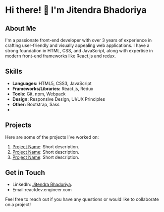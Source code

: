 # Hi there! 👋 I'm Jitendra Bhadoriya

## About Me
I'm a passionate front-end developer with over 3 years of experience in crafting user-friendly and visually appealing web applications. I have a strong foundation in HTML, CSS, and JavaScript, along with expertise in modern front-end frameworks like React.js and redux.

## Skills
- **Languages:** HTML5, CSS3, JavaScript
- **Frameworks/Libraries:** React.js, Redux
- **Tools:** Git, npm, Webpack
- **Design:** Responsive Design, UI/UX Principles
- **Other:** Bootstrap, Sass
- 
## Projects
Here are some of the projects I've worked on:
1. [Project Name](link-to-project): Short description.
2. [Project Name](link-to-project): Short description.
3. [Project Name](link-to-project): Short description.

## Get in Touch
- LinkedIn: [Jitendra Bhadoriya](https://www.linkedin.com/in/jitendra-bhadoriya).
- Email:reactdev.engineer.com

Feel free to reach out if you have any questions or would like to collaborate on a project!
<!---
jitendraBhadoriya/jitendraBhadoriya is a ✨ special ✨ repository because its `README.md` (this file) appears on your GitHub profile.
You can click the Preview link to take a look at your changes.
--->
